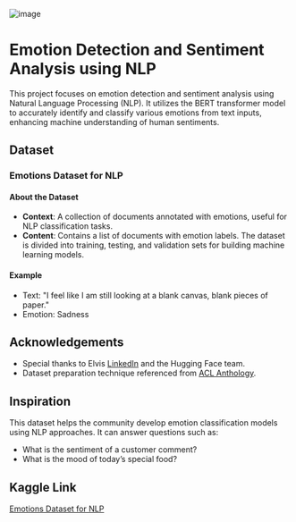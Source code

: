 ![image](https://github.com/user-attachments/assets/1c7b68f7-8c67-4c81-9bb4-ebd504e4440a)

# Emotion Detection and Sentiment Analysis using NLP

This project focuses on emotion detection and sentiment analysis using Natural Language Processing (NLP). It utilizes the BERT transformer model to accurately identify and classify various emotions from text inputs, enhancing machine understanding of human sentiments.

## Dataset

### Emotions Dataset for NLP

#### About the Dataset

- **Context**: A collection of documents annotated with emotions, useful for NLP classification tasks.
- **Content**: Contains a list of documents with emotion labels. The dataset is divided into training, testing, and validation sets for building machine learning models.

#### Example

- Text: "I feel like I am still looking at a blank canvas, blank pieces of paper."
- Emotion: Sadness

## Acknowledgements

- Special thanks to Elvis [LinkedIn](https://lnkd.in/eXJ8QVB) and the Hugging Face team.
- Dataset preparation technique referenced from [ACL Anthology](https://www.aclweb.org/anthology/D18-1404/).

## Inspiration

This dataset helps the community develop emotion classification models using NLP approaches. It can answer questions such as:

- What is the sentiment of a customer comment?
- What is the mood of today’s special food?

## Kaggle Link

[Emotions Dataset for NLP](https://www.kaggle.com/datasets/praveengovi/emotions-dataset-for-nlp)
